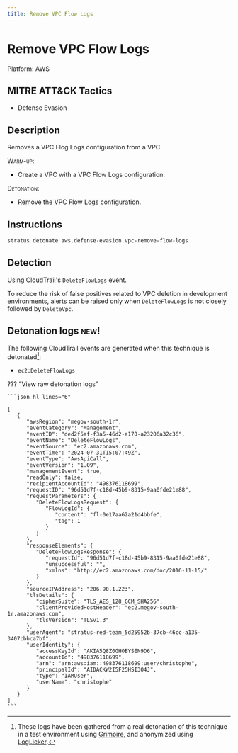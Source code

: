 ```yaml
---
title: Remove VPC Flow Logs
---
```


# Remove VPC Flow Logs




Platform: AWS

## MITRE ATT&CK Tactics


- Defense Evasion

## Description


Removes a VPC Flog Logs configuration from a VPC.

<span style="font-variant: small-caps;">Warm-up</span>: 

- Create a VPC with a VPC Flow Logs configuration.

<span style="font-variant: small-caps;">Detonation</span>: 

- Remove the VPC Flow Logs configuration.


## Instructions

```bash title="Detonate with Stratus Red Team"
stratus detonate aws.defense-evasion.vpc-remove-flow-logs
```
## Detection


Using CloudTrail's <code>DeleteFlowLogs</code> event.

To reduce the risk of false positives related to VPC deletion in development environments, alerts can be raised
only when <code>DeleteFlowLogs</code> is not closely followed by <code>DeleteVpc</code>.



## Detonation logs <span class="smallcaps w3-badge w3-light-green w3-round w3-text-sand">new!</span>

The following CloudTrail events are generated when this technique is detonated[^1]:


- `ec2:DeleteFlowLogs`


??? "View raw detonation logs"

    ```json hl_lines="6"

    [
	   {
	      "awsRegion": "megov-south-1r",
	      "eventCategory": "Management",
	      "eventID": "ded2f5af-f3a5-46d2-a170-a23206a32c36",
	      "eventName": "DeleteFlowLogs",
	      "eventSource": "ec2.amazonaws.com",
	      "eventTime": "2024-07-31T15:07:49Z",
	      "eventType": "AwsApiCall",
	      "eventVersion": "1.09",
	      "managementEvent": true,
	      "readOnly": false,
	      "recipientAccountId": "498376118699",
	      "requestID": "96d51d7f-c18d-45b9-8315-9aa0fde21e88",
	      "requestParameters": {
	         "DeleteFlowLogsRequest": {
	            "FlowLogId": {
	               "content": "fl-0e17aa62a21d4bbfe",
	               "tag": 1
	            }
	         }
	      },
	      "responseElements": {
	         "DeleteFlowLogsResponse": {
	            "requestId": "96d51d7f-c18d-45b9-8315-9aa0fde21e88",
	            "unsuccessful": "",
	            "xmlns": "http://ec2.amazonaws.com/doc/2016-11-15/"
	         }
	      },
	      "sourceIPAddress": "206.90.1.223",
	      "tlsDetails": {
	         "cipherSuite": "TLS_AES_128_GCM_SHA256",
	         "clientProvidedHostHeader": "ec2.megov-south-1r.amazonaws.com",
	         "tlsVersion": "TLSv1.3"
	      },
	      "userAgent": "stratus-red-team_5d25952b-37cb-46cc-a135-3407cbbca7bf",
	      "userIdentity": {
	         "accessKeyId": "AKIA5Q8Z0GHOBYSEN9D6",
	         "accountId": "498376118699",
	         "arn": "arn:aws:iam::498376118699:user/christophe",
	         "principalId": "AIDACKW2I5F25HSI3O4J",
	         "type": "IAMUser",
	         "userName": "christophe"
	      }
	   }
	]
    ```

[^1]: These logs have been gathered from a real detonation of this technique in a test environment using [Grimoire](https://github.com/DataDog/grimoire), and anonymized using [LogLicker](https://github.com/Permiso-io-tools/LogLicker).
